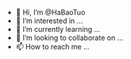 - 👋 Hi, I’m @HaBaoTuo
- 👀 I’m interested in ...
- 🌱 I’m currently learning ...
- 💞️ I’m looking to collaborate on ...
- 📫 How to reach me ...

<!---
HaBaoTuo/HaBaoTuo is a ✨ special ✨ repository because its `README.md` (this file) appears on your GitHub profile.
You can click the Preview link to take a look at your changes.
--->
